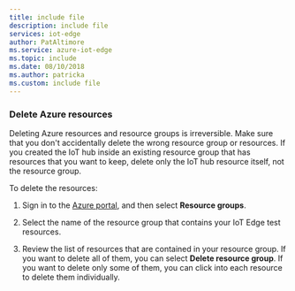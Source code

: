 ```yaml
---
title: include file
description: include file
services: iot-edge
author: PatAltimore
ms.service: azure-iot-edge
ms.topic: include
ms.date: 08/10/2018
ms.author: patricka
ms.custom: include file
---
```



### Delete Azure resources 

Deleting Azure resources and resource groups is irreversible. Make sure that you don't accidentally delete the wrong resource group or resources. If you created the IoT hub inside an existing resource group that has resources that you want to keep, delete only the IoT hub resource itself, not the resource group.

To delete the resources:

1. Sign in to the [Azure portal](https://portal.azure.com), and then select **Resource groups**.

2. Select the name of the resource group that contains your IoT Edge test resources. 

3. Review the list of resources that are contained in your resource group. If you want to delete all of them, you can select **Delete resource group**. If you want to delete only some of them, you can click into each resource to delete them individually. 

